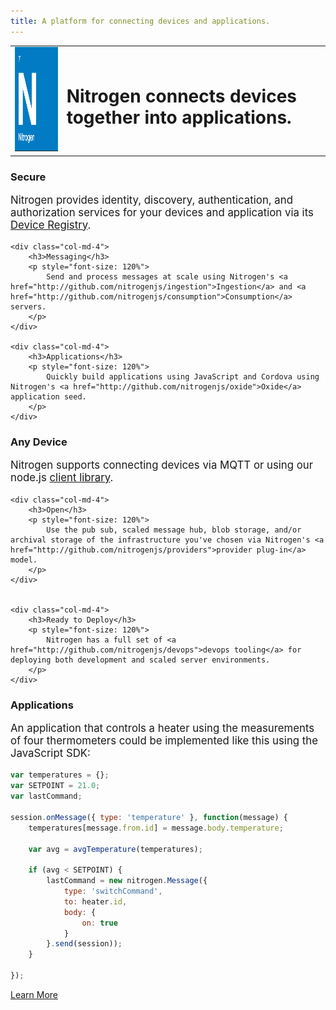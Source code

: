 ```yaml
---
title: A platform for connecting devices and applications.
---
```


<table width=100%>
    <tr>
        <td>
            <img class="logo" src="images/logo.png" width="166" height="167" />
        </td>
        <td>
            <h1 class="text-center">Nitrogen connects devices together into applications.</h1>
        </td>
    </tr>
</table>

<div class="row" style="margin-top: 20px">
    <div class="col-md-4">
        <h3>Secure</h3>
        <p style="font-size: 120%">
            Nitrogen provides identity, discovery, authentication, and authorization services for your devices and application via its <a href="http://github.com/nitrogenjs/registry">Device Registry</a>.
        </p>
    </div>

    <div class="col-md-4">
        <h3>Messaging</h3>
        <p style="font-size: 120%">
            Send and process messages at scale using Nitrogen's <a href="http://github.com/nitrogenjs/ingestion">Ingestion</a> and <a href="http://github.com/nitrogenjs/consumption">Consumption</a> servers.
        </p>
    </div>

    <div class="col-md-4">
        <h3>Applications</h3>
        <p style="font-size: 120%">
            Quickly build applications using JavaScript and Cordova using Nitrogen's <a href="http://github.com/nitrogenjs/oxide">Oxide</a> application seed.
        </p>
    </div>
</div>

<div class="row" style="margin-top: 20px">
    <div class="col-md-4">
        <h3>Any Device</h3>
        <p style="font-size: 120%">
            Nitrogen supports connecting devices via MQTT or using our node.js <a href="http://github.com/nitrogenjs/client">client library</a>.
        </p>
    </div>

    <div class="col-md-4">
        <h3>Open</h3>
        <p style="font-size: 120%">
            Use the pub sub, scaled message hub, blob storage, and/or archival storage of the infrastructure you've chosen via Nitrogen's <a href="http://github.com/nitrogenjs/providers">provider plug-in</a> model.
        </p>
    </div>


    <div class="col-md-4">
        <h3>Ready to Deploy</h3>
        <p style="font-size: 120%">
            Nitrogen has a full set of <a href="http://github.com/nitrogenjs/devops">devops tooling</a> for deploying both development and scaled server environments.
        </p>
    </div>

</div>

<h3>Applications</h3>

<p style="font-size: 120%">
   An application that controls a heater using the measurements of four thermometers could be implemented like this using the JavaScript SDK:
</p>

```javascript
var temperatures = {};
var SETPOINT = 21.0;
var lastCommand;

session.onMessage({ type: 'temperature' }, function(message) {
    temperatures[message.from.id] = message.body.temperature;

    var avg = avgTemperature(temperatures);

    if (avg < SETPOINT) {
        lastCommand = new nitrogen.Message({
            type: 'switchCommand',
            to: heater.id,
            body: {
                on: true
            }
        }.send(session));
    }

});
```

<a href="/docs/concepts/overview.html" class="btn green"  style="margin-top: 10px">Learn More</a>